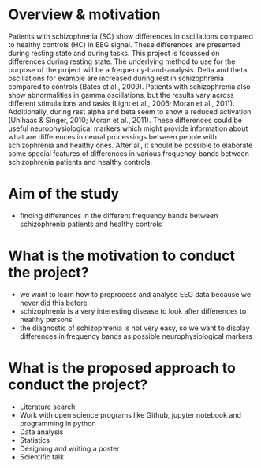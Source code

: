 # Overview & motivation

Patients with schizophrenia (SC) show differences in oscillations compared to healthy controls (HC) in EEG signal. These differences are presented during resting state and during tasks. This project is focussed on differences during resting state. The underlying method to use for the purpose of the project will be a frequency-band-analysis. Delta and theta oscillations for example are increased during rest in schizophrenia compared to controls (Bates et al., 2009). Patients with schizophrenia also show abnormalities in gamma oscillations, but the results vary across different stimulations and tasks (Light et al., 2006; Moran et al., 2011). Additionally, during rest alpha and beta seem to show a reduced activation (Uhlhaas & Singer, 2010; Moran et al., 2011). These differences could be useful neurophysiological markers which might provide information about what are differences in neural processings between people with schizophrenia and healthy ones. After all, it should be possible to elaborate some special features of differences in various frequency-bands between schizophrenia patients and healthy controls.

# Aim of the study
 * finding differences in the different frequency bands between schizophrenia patients and healthy controls

# What is the motivation to conduct the project?
 * we want to learn how to preprocess and analyse EEG data because we never did this before
 * schizophrenia is a very interesting disease to look after differences to healthy persons
 * the diagnostic of schizophrenia is not very easy, so we want to display differences in frequency bands as possible neurophysiological markers

# What is the proposed approach to conduct the project?
 * Literature search
 * Work with open science programs like Github, jupyter notebook and programming in python
 * Data analysis
 * Statistics
 * Designing and writing a poster
 * Scientific talk

